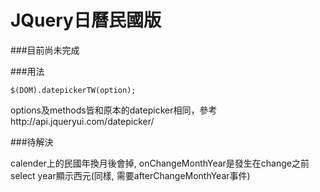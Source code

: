 JQuery日曆民國版
==================

###目前尚未完成

###用法

`$(DOM).datepickerTW(option);`

options及methods皆和原本的datepicker相同，參考http://api.jqueryui.com/datepicker/

###待解決

calender上的民國年換月後會掉, onChangeMonthYear是發生在change之前
select year顯示西元(同樣, 需要afterChangeMonthYear事件)
